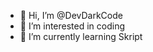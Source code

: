 - 👋 Hi, I’m @DevDarkCode
- 👀 I’m interested in coding
- 🌱 I’m currently learning Skript

<!---
DevDarkCode/DevDarkCode is a ✨ special ✨ repository because its `README.md` (this file) appears on your GitHub profile.
You can click the Preview link to take a look at your changes.
--->
